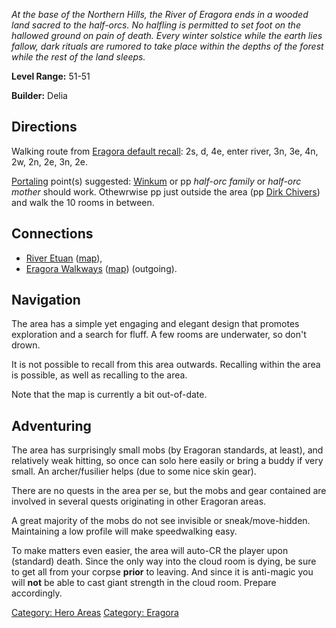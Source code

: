 *At the base of the Northern Hills, the River of Eragora ends in a
wooded land sacred to the half-orcs. No halfling is permitted to set
foot on the hallowed ground on pain of death. Every winter solstice
while the earth lies fallow, dark rituals are rumored to take place
within the depths of the forest while the rest of the land sleeps.*

**Level Range:** 51-51

**Builder:** Delia

## Directions

Walking route from [Eragora default
recall](Eragora_default_recall "wikilink"): 2s, d, 4e, enter river, 3n,
3e, 4n, 2w, 2n, 2e, 3n, 2e.

[Portaling](Portal.md "wikilink") point(s) suggested:
[Winkum](Winkum "wikilink") or pp *half-orc family* or *half-orc mother*
should work. Othewrwise pp just outside the area (pp [Dirk
Chivers](Dirk_Chivers "wikilink")) and walk the 10 rooms in between.

## Connections

-   [ River Etuan](:Category:_River_Etuan.md "wikilink")
    ([map](River_Etuan_Map.md "wikilink")),
-   [ Eragora Walkways](:Category:_Eragora_Walkways.md "wikilink")
    ([map](Eragora_Walkways_Map.md "wikilink")) (outgoing).

## Navigation

The area has a simple yet engaging and elegant design that promotes
exploration and a search for fluff. A few rooms are underwater, so don't
drown.

It is not possible to recall from this area outwards. Recalling within
the area is possible, as well as recalling to the area.

Note that the map is currently a bit out-of-date.

## Adventuring

The area has surprisingly small mobs (by Eragoran standards, at least),
and relatively weak hitting, so once can solo here easily or bring a
buddy if very small. An archer/fusilier helps (due to some nice skin
gear).

There are no quests in the area per se, but the mobs and gear contained
are involved in several quests originating in other Eragoran areas.

A great majority of the mobs do not see invisible or sneak/move-hidden.
Maintaining a low profile will make speedwalking easy.

To make matters even easier, the area will auto-CR the player upon
(standard) death. Since the only way into the cloud room is dying, be
sure to get all from your corpse **prior** to leaving. And since it is
anti-magic you will **not** be able to cast giant strength in the cloud
room. Prepare accordingly.

[Category: Hero Areas](Category:_Hero_Areas "wikilink") [Category:
Eragora](Category:_Eragora "wikilink")
